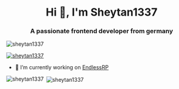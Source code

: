 <h1 align="center">Hi 👋, I'm Sheytan1337</h1>
<h3 align="center">A passionate frontend developer from germany</h3>

<p align="left"> <img src="https://komarev.com/ghpvc/?username=sheytan1337&label=Profile%20views&color=0e75b6&style=flat" alt="sheytan1337" /> </p>

<p align="left"> <a href="https://github.com/ryo-ma/github-profile-trophy"><img src="https://github-profile-trophy.vercel.app/?username=sheytan1337" alt="sheytan1337" /></a> </p>

- 🔭 I’m currently working on [EndlessRP](https://endlessrp.eu)



<p><img align="left" src="https://github-readme-stats.vercel.app/api/top-langs?username=sheytan1337&show_icons=true&locale=en&layout=compact" alt="sheytan1337" /></p>

<p>&nbsp;<img align="center" src="https://github-readme-stats.vercel.app/api?username=sheytan1337&show_icons=true&locale=en" alt="sheytan1337" /></p>
